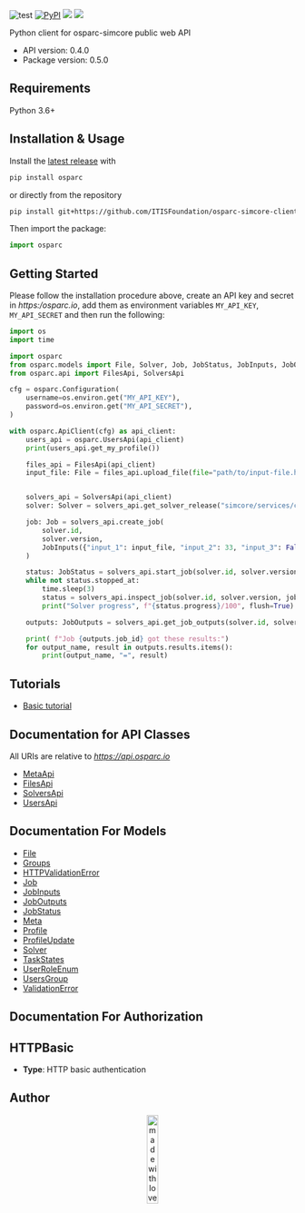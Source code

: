 ![test](https://github.com/ITISFoundation/osparc-simcore-clients/workflows/test/badge.svg)
[![PyPI](https://img.shields.io/pypi/v/osparc)](https://pypi.org/project/osparc/)
[![](https://img.shields.io/pypi/status/osparc)](https://pypi.org/project/osparc/)
[![](https://img.shields.io/pypi/l/osparc)](https://pypi.org/project/osparc/)


Python client for osparc-simcore public web API

- API version: 0.4.0
- Package version: 0.5.0

## Requirements

Python 3.6+

## Installation & Usage

Install the [latest release](https://github.com/ITISFoundation/osparc-simcore-clients/releases) with

```sh
pip install osparc
```
or directly from the repository
```sh
pip install git+https://github.com/ITISFoundation/osparc-simcore-clients.git
```

Then import the package:

```python
import osparc
```

## Getting Started

Please follow the installation procedure above, create an API key and secret in *https:/osparc.io*, add them as environment variables ``MY_API_KEY``, ``MY_API_SECRET`` and then run the following:

```python
import os
import time

import osparc
from osparc.models import File, Solver, Job, JobStatus, JobInputs, JobOutputs
from osparc.api import FilesApi, SolversApi

cfg = osparc.Configuration(
    username=os.environ.get("MY_API_KEY"),
    password=os.environ.get("MY_API_SECRET"),
)

with osparc.ApiClient(cfg) as api_client:
    users_api = osparc.UsersApi(api_client)
    print(users_api.get_my_profile())

    files_api = FilesApi(api_client)
    input_file: File = files_api.upload_file(file="path/to/input-file.h5")


    solvers_api = SolversApi(api_client)
    solver: Solver = solvers_api.get_solver_release("simcore/services/comp/isolve", "1.2.3")

    job: Job = solvers_api.create_job(
        solver.id,
        solver.version,
        JobInputs({"input_1": input_file, "input_2": 33, "input_3": False}),
    )

    status: JobStatus = solvers_api.start_job(solver.id, solver.version, job.id)
    while not status.stopped_at:
        time.sleep(3)
        status = solvers_api.inspect_job(solver.id, solver.version, job.id)
        print("Solver progress", f"{status.progress}/100", flush=True)

    outputs: JobOutputs = solvers_api.get_job_outputs(solver.id, solver.version, job.id)

    print( f"Job {outputs.job_id} got these results:")
    for output_name, result in outputs.results.items():
        print(output_name, "=", result)

```

## Tutorials

- [Basic tutorial](tutorials_and_samples/tutorials/BasicTutorial.md)


## Documentation for API Classes

All URIs are relative to *https://api.osparc.io*

- [MetaApi](auto_generated_docs/MetaApi.md)
- [FilesApi](auto_generated_docs/FilesApi.md)
- [SolversApi](auto_generated_docs/SolversApi.md)
- [UsersApi](auto_generated_docs/UsersApi.md)


## Documentation For Models

 - [File](auto_generated_docs/File.md)
 - [Groups](auto_generated_docs/Groups.md)
 - [HTTPValidationError](auto_generated_docs/HTTPValidationError.md)
 - [Job](auto_generated_docs/Job.md)
 - [JobInputs](auto_generated_docs/JobInputs.md)
 - [JobOutputs](auto_generated_docs/JobOutputs.md)
 - [JobStatus](auto_generated_docs/JobStatus.md)
 - [Meta](auto_generated_docs/Meta.md)
 - [Profile](auto_generated_docs/Profile.md)
 - [ProfileUpdate](auto_generated_docs/ProfileUpdate.md)
 - [Solver](auto_generated_docs/Solver.md)
 - [TaskStates](auto_generated_docs/TaskStates.md)
 - [UserRoleEnum](auto_generated_docs/UserRoleEnum.md)
 - [UsersGroup](auto_generated_docs/UsersGroup.md)
 - [ValidationError](auto_generated_docs/ValidationError.md)


## Documentation For Authorization


## HTTPBasic

- **Type**: HTTP basic authentication


## Author

<p align="center">
<image src="_media/mwl.png" alt="made with love at z43" width="20%" />
</p>

